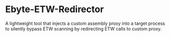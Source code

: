 # Ebyte-ETW-Redirector
A lightweight tool that injects a custom assembly proxy into a target process to silently bypass ETW scanning by redirecting ETW calls to custom proxy.
